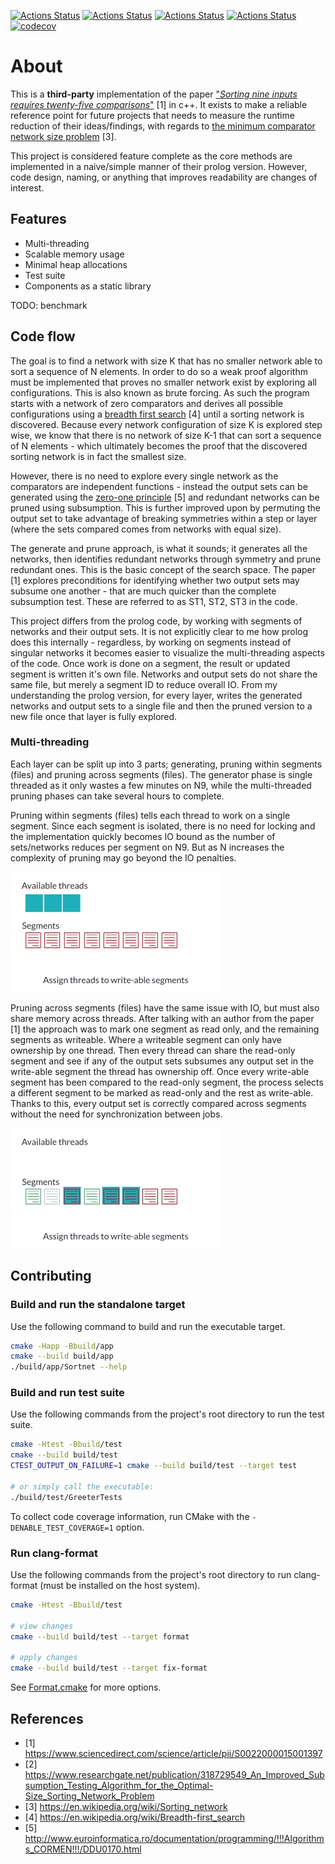 [![Actions Status](https://github.com/andersfylling/sorting-nine-inputs-requires-twenty-five-comparisons/workflows/MacOS/badge.svg)](https://github.com/andersfylling/sorting-nine-inputs-requires-twenty-five-comparisons/actions)
[![Actions Status](https://github.com/andersfylling/sorting-nine-inputs-requires-twenty-five-comparisons/workflows/Windows/badge.svg)](https://github.com/andersfylling/sorting-nine-inputs-requires-twenty-five-comparisons/actions)
[![Actions Status](https://github.com/andersfylling/sorting-nine-inputs-requires-twenty-five-comparisons/workflows/Ubuntu/badge.svg)](https://github.com/andersfylling/sorting-nine-inputs-requires-twenty-five-comparisons/actions)
[![Actions Status](https://github.com/andersfylling/sorting-nine-inputs-requires-twenty-five-comparisons/workflows/Style/badge.svg)](https://github.com/andersfylling/sorting-nine-inputs-requires-twenty-five-comparisons/actions)
[![codecov](https://codecov.io/gh/andersfylling/sorting-nine-inputs-requires-twenty-five-comparisons/branch/master/graph/badge.svg)](https://codecov.io/gh/andersfylling/sorting-nine-inputs-requires-twenty-five-comparisons)

# About
This is a **third-party** implementation of the paper ["*Sorting nine inputs requires twenty-five comparisons*"](https://www.sciencedirect.com/science/article/pii/S0022000015001397) [1] in c++. It exists to make a reliable reference point for future projects that needs to measure the runtime reduction of their ideas/findings, with regards to [the minimum comparator network size problem](https://en.wikipedia.org/wiki/Sorting_network) [3].

This project is considered feature complete as the core methods are implemented in a naive/simple manner of their prolog version. However, code design, naming, or anything that improves readability are changes of interest. 

## Features

- Multi-threading
- Scalable memory usage
- Minimal heap allocations
- Test suite
- Components as a static library

TODO: benchmark

## Code flow
The goal is to find a network with size K that has no smaller network able to sort a sequence of N elements. In order to do so a weak proof algorithm must be implemented that proves no smaller network exist by exploring all configurations. This is also known as brute forcing. As such the program starts with a network of zero comparators and derives all possible configurations using a [breadth first search](https://en.wikipedia.org/wiki/Breadth-first_search) [4] until a sorting network is discovered. Because every network configuration of size K is explored step wise, we know that there is no network of size K-1 that can sort a sequence of N elements - which ultimately becomes the proof that the discovered sorting network is in fact the smallest size.  

However, there is no need to explore every single network as the comparators are independent functions - instead the output sets can be generated using the [zero-one principle](http://www.euroinformatica.ro/documentation/programming/!!!Algorithms_CORMEN!!!/DDU0170.html) [5] and redundant networks can be pruned using subsumption. This is further improved upon by permuting the output set to take advantage of breaking symmetries within a step or layer (where the sets compared comes from networks with equal size).

The generate and prune approach, is what it sounds; it generates all the networks, then identifies redundant networks through symmetry and prune redundant ones. This is the basic concept of the search space. The paper [1] explores preconditions for identifying whether two output sets may subsume one another - that are much quicker than the complete subsumption test. These are referred to as ST1, ST2, ST3 in the code.

This project differs from the prolog code, by working with segments of networks and their output sets. It is not explicitly clear to me how prolog does this internally - regardless, by working on segments instead of singular networks it becomes easier to visualize the multi-threading aspects of the code. Once work is done on a segment, the result or updated segment is written it's own file. Networks and output sets do not share the same file, but merely a segment ID to reduce overall IO. From my understanding the prolog version, for every layer, writes the generated networks and output sets to a single file and then the pruned version to a new file once that layer is fully explored. 

### Multi-threading

Each layer can be split up into 3 parts; generating, pruning within segments (files) and pruning across segments (files). The generator phase is single threaded as it only wastes a few minutes on N9, while the multi-threaded pruning phases can take several hours to complete. 

Pruning within segments (files) tells each thread to work on a single segment. Since each segment is isolated, there is no need for locking and the implementation quickly becomes IO bound as the number of sets/networks reduces per segment on N9. But as N increases the complexity of pruning may go beyond the IO penalties.

![](.github/multithreading-within-segments.gif)

Pruning across segments (files) have the same issue with IO, but must also share memory across threads. After talking with an author from the paper [1] the approach was to mark one segment as read only, and the remaining segments as writeable. Where a writeable segment can only have ownership by one thread. Then every thread can share the read-only segment and see if any of the output sets subsumes any output set in the write-able segment the thread has ownership off. Once every write-able segment has been compared to the read-only segment, the process selects a different segment to be marked as read-only and the rest as write-able. Thanks to this, every output set is correctly compared across segments without the need for synchronization between jobs.

![](.github/multithreading-across-segments.gif)


## Contributing

### Build and run the standalone target

Use the following command to build and run the executable target.

```bash
cmake -Happ -Bbuild/app
cmake --build build/app
./build/app/Sortnet --help
```

### Build and run test suite

Use the following commands from the project's root directory to run the test suite.

```bash
cmake -Htest -Bbuild/test
cmake --build build/test
CTEST_OUTPUT_ON_FAILURE=1 cmake --build build/test --target test

# or simply call the executable: 
./build/test/GreeterTests
```

To collect code coverage information, run CMake with the `-DENABLE_TEST_COVERAGE=1` option.

### Run clang-format

Use the following commands from the project's root directory to run clang-format (must be installed on the host system).

```bash
cmake -Htest -Bbuild/test

# view changes
cmake --build build/test --target format

# apply changes
cmake --build build/test --target fix-format
```

See [Format.cmake](https://github.com/TheLartians/Format.cmake) for more options.

## References

 - [1] https://www.sciencedirect.com/science/article/pii/S0022000015001397
 - [2] https://www.researchgate.net/publication/318729549_An_Improved_Subsumption_Testing_Algorithm_for_the_Optimal-Size_Sorting_Network_Problem
 - [3] https://en.wikipedia.org/wiki/Sorting_network
 - [4] https://en.wikipedia.org/wiki/Breadth-first_search
 - [5] http://www.euroinformatica.ro/documentation/programming/!!!Algorithms_CORMEN!!!/DDU0170.html
